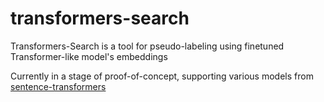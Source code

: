 # transformers-search
Transformers-Search is a tool for pseudo-labeling using finetuned Transformer-like model's embeddings

Currently in a stage of proof-of-concept, supporting various models from [sentence-transformers](https://github.com/UKPLab/sentence-transformers)
